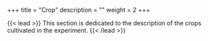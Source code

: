 +++
title = "Crop"
description = ""
weight = 2
+++

{{< lead >}}
This section is dedicated to the description of the crops cultivated in the experiment.
{{< /lead >}}
